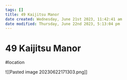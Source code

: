```yaml
---
tags: []
title: 49 Kaijitsu Manor
date created: Wednesday, June 21st 2023, 11:42:41 am
date modified: Thursday, June 22nd 2023, 5:13:04 pm
---
```


# 49 Kaijitsu Manor

#location

![[Pasted image 20230622171303.png]]
